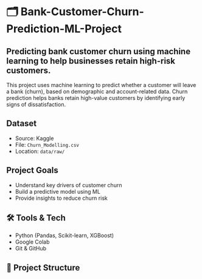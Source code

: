 # 🗂️ Bank-Customer-Churn-Prediction-ML-Project
Predicting bank customer churn using machine learning to help businesses retain high-risk customers.
---
This project uses machine learning to predict whether a customer will leave a bank (churn), based on demographic and account-related data. Churn prediction helps banks retain high-value customers by identifying early signs of dissatisfaction.

## Dataset
- Source: Kaggle  
- File: `Churn_Modelling.csv`  
- Location: `data/raw/`

## Project Goals
- Understand key drivers of customer churn
- Build a predictive model using ML
- Provide insights to reduce churn risk

## 🛠️ Tools & Tech
- Python (Pandas, Scikit-learn, XGBoost)
- Google Colab
- Git & GitHub

## 📁 Project Structure

